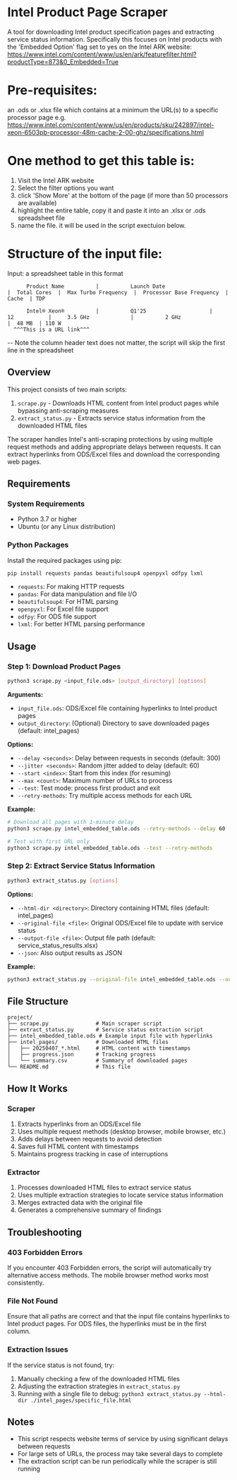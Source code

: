 

# Intel Product Page Scraper

A tool for downloading Intel product specification pages and extracting service status information.
Specifically this focuses on Intel products with the 'Embedded Option' flag set to yes on the Intel ARK 
website: https://www.intel.com/content/www/us/en/ark/featurefilter.html?productType=873&0_Embedded=True 

# Pre-requisites:
an .ods or .xlsx file which contains at a minimum the URL(s) to a specific processor page
e.g. https://www.intel.com/content/www/us/en/products/sku/242897/intel-xeon-6503pb-processor-48m-cache-2-00-ghz/specifications.html 

# One method to get this table is:
1) Visit the Intel ARK website
2) Select the filter options you want
3) click 'Show More' at the bottom of the page (if more than 50 processors are available)
4) highlight the entire table, copy it and paste it into an .xlsx or .ods spreadsheet file
5) name the file.   it will be used in the script exectuion below. 

# Structure of the input file: 
Input:
a spreadsheet table in this format

          Product Name          |          Launch Date                    |  Total Cores  |  Max Turbo Frequency  |  Processor Base Frequency  |  Cache  | TDP
         
          Intel® Xeon®          |          Q1'25                    |     12	       |     3.5 GHz	         |          2 GHz	            |  48 MB  | 110 W
      ^^^This is a URL link^^^
-- Note the column header text does not matter, the script will skip the first line in the spreadsheet

## Overview

This project consists of two main scripts:

1. `scrape.py` - Downloads HTML content from Intel product pages while bypassing anti-scraping measures
2. `extract_status.py` - Extracts service status information from the downloaded HTML files

The scraper handles Intel's anti-scraping protections by using multiple request methods and adding appropriate delays between requests. It can extract hyperlinks from ODS/Excel files and download the corresponding web pages.

## Requirements

### System Requirements

- Python 3.7 or higher
- Ubuntu (or any Linux distribution)

### Python Packages

Install the required packages using pip:

```bash
pip install requests pandas beautifulsoup4 openpyxl odfpy lxml
```

- `requests`: For making HTTP requests
- `pandas`: For data manipulation and file I/O
- `beautifulsoup4`: For HTML parsing
- `openpyxl`: For Excel file support
- `odfpy`: For ODS file support
- `lxml`: For better HTML parsing performance

## Usage

### Step 1: Download Product Pages

```bash
python3 scrape.py <input_file.ods> [output_directory] [options]
```

**Arguments:**
- `input_file.ods`: ODS/Excel file containing hyperlinks to Intel product pages
- `output_directory`: (Optional) Directory to save downloaded pages (default: intel_pages)

**Options:**
- `--delay <seconds>`: Delay between requests in seconds (default: 300)
- `--jitter <seconds>`: Random jitter added to delay (default: 60)
- `--start <index>`: Start from this index (for resuming)
- `--max <count>`: Maximum number of URLs to process
- `--test`: Test mode: process first product and exit
- `--retry-methods`: Try multiple access methods for each URL

**Example:**
```bash
# Download all pages with 1-minute delay
python3 scrape.py intel_embedded_table.ods --retry-methods --delay 60 --jitter 30

# Test with first URL only
python3 scrape.py intel_embedded_table.ods --test --retry-methods
```

### Step 2: Extract Service Status Information

```bash
python3 extract_status.py [options]
```

**Options:**
- `--html-dir <directory>`: Directory containing HTML files (default: intel_pages)
- `--original-file <file>`: Original ODS/Excel file to update with service status
- `--output-file <file>`: Output file path (default: service_status_results.xlsx)
- `--json`: Also output results as JSON

**Example:**
```bash
python3 extract_status.py --original-file intel_embedded_table.ods --output-file intel_with_status.xlsx
```

## File Structure

```
project/
├── scrape.py               # Main scraper script
├── extract_status.py       # Service status extraction script
├── intel_embedded_table.ods # Example input file with hyperlinks
├── intel_pages/            # Downloaded HTML files
│   ├── 20250407_*.html     # HTML content with timestamps
│   ├── progress.json       # Tracking progress
│   └── summary.csv         # Summary of downloaded pages
└── README.md               # This file
```

## How It Works

### Scraper

1. Extracts hyperlinks from an ODS/Excel file
2. Uses multiple request methods (desktop browser, mobile browser, etc.)
3. Adds delays between requests to avoid detection
4. Saves full HTML content with timestamps
5. Maintains progress tracking in case of interruptions

### Extractor

1. Processes downloaded HTML files to extract service status
2. Uses multiple extraction strategies to locate service status information
3. Merges extracted data with the original file
4. Generates a comprehensive summary of findings

## Troubleshooting

### 403 Forbidden Errors

If you encounter 403 Forbidden errors, the script will automatically try alternative access methods. The mobile browser method works most consistently.

### File Not Found

Ensure that all paths are correct and that the input file contains hyperlinks to Intel product pages. For ODS files, the hyperlinks must be in the first column.

### Extraction Issues

If the service status is not found, try:
1. Manually checking a few of the downloaded HTML files
2. Adjusting the extraction strategies in `extract_status.py`
3. Running with a single file to debug: `python3 extract_status.py --html-dir ./intel_pages/specific_file.html`

## Notes

- This script respects website terms of service by using significant delays between requests
- For large sets of URLs, the process may take several days to complete
- The extraction script can be run periodically while the scraper is still running
